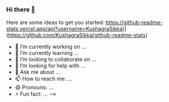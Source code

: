 ### Hi there 👋

Here are some ideas to get you started:
https://github-readme-stats.vercel.app/api?username=KushagraSikka)](https://github.com/KushagraSikka/github-readme-stats)
- 🔭 I’m currently working on ...
- 🌱 I’m currently learning ...
- 👯 I’m looking to collaborate on ...
- 🤔 I’m looking for help with ...
- 💬 Ask me about ...
- 📫 How to reach me: ...
- 😄 Pronouns: ...
- ⚡ Fun fact: ...
-->
